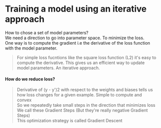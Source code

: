 # Training a model using an iterative approach
How to chose a set of model parameters?<br>
We need a direction to go into parameter space. To minimize the loss.<br>
One way is to compute the gradient i.e the derivative of the loss function with the model parameter. <br>

> For simple loss fucntions like the square loss function (L2) it's easy to compute the derivative. This gives us an efficient way to update model parameters. An iterative approach.<br>
#### How do we reduce loss?<br>
> Derivative of (y - y')2 with respect to the weights and biases tells us how loss changes for a given example. Simple to compute and convex<br>
> So we repeatedly take small steps in the direction that minimizes loss<br>
> We call these Gradient Steps (But they're really negative Gradient Steps)<br>
> This optimization strategy is called Gradient Descent<br>
